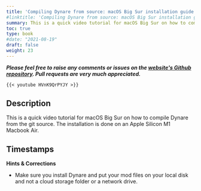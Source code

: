 ```yaml
---
title: 'Compiling Dynare from source: macOS Big Sur installation guide (for Apple Silicon M1)'
#linktitle: 'Compiling Dynare from source: macOS Big Sur installation guide (for Apple Silicon M1)'
summary: This is a quick video tutorial for macOS Big Sur on how to compile Dynare from the git source. The installation is done on an Apple Silicon M1 Macbook Air.
toc: true
type: book
#date: "2021-08-19"
draft: false
weight: 23
---
```

***Please feel free to raise any comments or issues on the [website's Github repository](https://github.com/wmutschl/website-academic). Pull requests are very much appreciated.***

```md
{{< youtube HVnK9QrPYJY >}}
```

## Description
This is a quick video tutorial for macOS Big Sur on how to compile Dynare from the git source. The installation is done on an Apple Silicon M1 Macbook Air.

## Timestamps



**Hints & Corrections**

- Make sure you install Dynare and put your mod files on your local disk and not a cloud storage folder or a network drive. 




